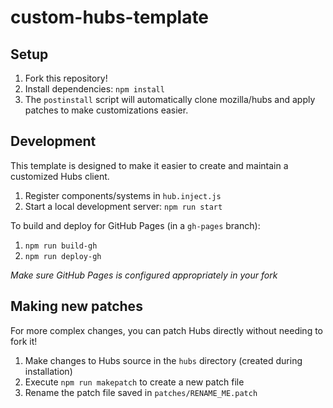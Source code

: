 # custom-hubs-template

## Setup
 
1) Fork this repository!
2) Install dependencies:  `npm install`
3) The `postinstall` script will automatically clone mozilla/hubs and apply patches to make customizations easier. 

## Development

This template is designed to make it easier to create and maintain a customized Hubs client. 

1) Register components/systems in `hub.inject.js`
2) Start a local development server: `npm run start`

To build and deploy for GitHub Pages (in a `gh-pages` branch):

1) `npm run build-gh`
2) `npm run deploy-gh` 

*Make sure GitHub Pages is configured appropriately in your fork*

## Making new patches

For more complex changes, you can patch Hubs directly without needing to fork it!

1) Make changes to Hubs source in the `hubs` directory (created during installation)
2) Execute `npm run makepatch` to create a new patch file 
3) Rename the patch file saved in `patches/RENAME_ME.patch`